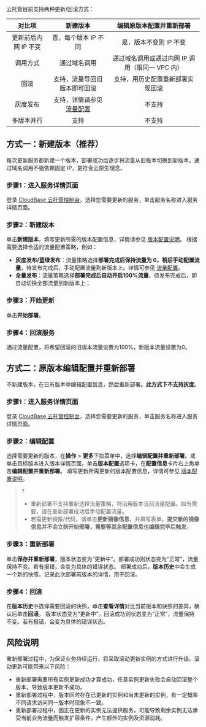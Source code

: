 云托管目前支持两种更新/回滚方式：

|      对比项      |                   新建版本                    |     编辑原版本配置并重新部署     |
| :--------------: | :-------------------------------------------: | :------------------------------: |
| 更新前后内网 IP 不变 |             否，每个版本 IP 不同              |      是，版本不变则 IP 不变      |
|     调用方式     |                 通过域名调用                  |    通过域名调用或通过内网 IP 调用（限同一 VPC 内）    |
|       回滚       |         支持，流量导回旧版本即可回滚          | 支持，用历史配置重新部署实现回滚 |
|     灰度发布     | 支持，详情请参见 [流量配置](https://cloud.tencent.com/document/product/1243/49178) |              不支持              |
|    多版本并行    |                     支持                      |              不支持              |

## 方式一：新建版本（推荐）
每次更新服务都新建一个版本，部署成功后逐步将流量从旧版本切换到新版本。通过域名调用不强依赖固定 IP，更符合云原生理念。

### 步骤1：进入服务详情页面
登录 [CloudBase 云托管控制台](https://console.cloud.tencent.com/tcb/service)，选择您需要更新的服务，单击服务名称进入服务详情页面。

### 步骤2：新建版本
单击**新建版本**，填写更新所需的版本配置信息，详情请参见 [版本配置说明](https://cloud.tencent.com/document/product/1243/49177)。
根据需要选择合适的流量配置策略，例如：
- **灰度发布/蓝绿发布**：流量策略选择**部署完成后保持流量为 0，稍后手动配置流量**，待发布完成后，手动配置流量到新版本上。详情可参见 [流量配置](https://cloud.tencent.com/document/product/1243/49178)。
- **全量发布**：流量策略选择**部署完成后自动开启100%流量**，待发布完成后，即自动切换全部流量到新版本上；
 
### 步骤3：开始更新
单击**开始部署**。

### 步骤4：回滚服务
通过流量配置，将希望回滚的旧版本流量设置为100%，新版本流量设置为0。

## 方式二：原版本编辑配置并重新部署
不新建版本，在已有版本中编辑配置信息，然后重新部署。**此方式下不支持灰度**。

### 步骤1：进入服务详情页面
登录 [CloudBase 云托管控制台](https://console.cloud.tencent.com/tcb/service)，选择您需要更新的服务，单击服务名称进入服务详情页面。

### 步骤2：编辑配置
选择需要更新的版本，在**操作** > **更多**下拉菜单中，选择**编辑配置并重新部署**。或单击目标版本进入版本详情页面，单击**版本配置**选项卡，在**配置信息**卡片右上角单击**编辑配置并重新部署**。
填写更新所需更新的版本配置信息，详情可参见 [版本配置说明](https://cloud.tencent.com/document/product/1243/49177)。

>? 
>- 重新部署不支持重新选择流量策略，将沿用版本当前流量配置。如有需要，请在重新部署成功后手动配置流量。
> - 若需更新镜像/代码，请单击**更新镜像信息**，并填写表单。**提交新的镜像信息并不会立刻开始部署，需要等其余配置信息也编辑完毕后触发**。
> 

### 步骤3：重新部署
单击**保存并重新部署**，版本状态变为“更新中”。部署成功则状态变为“正常”，流量保持不变。若有报错，会变为具体的错误状态。
部署成功后，**版本历史**中会生成一个新的快照，记录此次部署前版本的详情，用于回滚。

### 步骤4：回滚
在**版本历史**中选择需要回滚的快照，单击**查看详情**对比当前版本和快照的差异，确认后单击**回滚**。
版本状态变为“更新中”。回滚成功则状态变为“正常”，流量保持不变。若有报错，会变为具体的错误状态。


## 风险说明

重新部署过程中，为保证业务持续运行，将采取滚动更新实例的方式进行升级。滚动更新可能带来以下风险：

- 重新部署需要所有实例更新成功才算成功，任意实例更新失败会自动回滚整个版本，导致版本更新不成功。
- 重新部署过程中，版本同时存在已更新的实例和尚未更新的实例，有一定概率不同请求访问同一版本时现象不一致。
- 重新部署过程中，因正在更新的实例无法提供服务，可能导致剩余实例无法承受当前业务流量而触发扩容条件，产生额外的实例及资源消耗。

